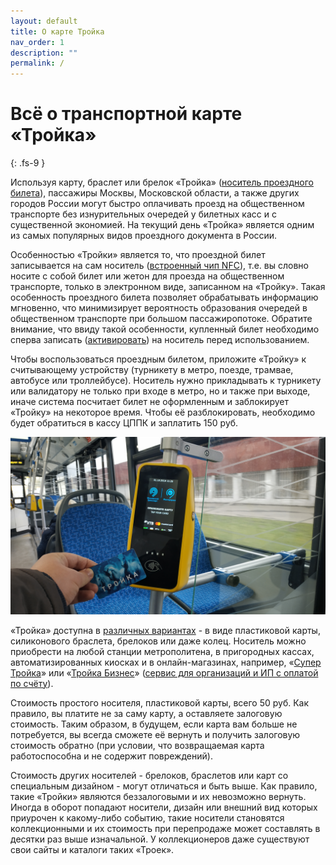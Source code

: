 ```yaml
---
layout: default
title: О карте Тройка
nav_order: 1
description: ""
permalink: /
---
```


# Всё о транспортной карте «Тройка»
{: .fs-9 }

Используя карту, браслет или брелок «Тройка» ([носитель проездного билета](/troika/types/)), пассажиры Москвы,
Московской области, а также других городов России могут быстро оплачивать проезд на общественном транспорте
без изнурительных очередей у билетных касс и с существенной экономией. На текущий день «Тройка» является одним
из самых популярных видов проездного документа в России.

Особенностью «Тройки» является то, что проездной билет записывается на сам носитель ([встроенный чип NFC](/troika/nfc/)), т.е. вы
словно носите с собой билет или жетон для проезда на общественном транспорте, только в электронном виде, записанном
на «Тройку». Такая особенность проездного билета позволяет обрабатывать информацию мгновенно, что минимизирует
вероятность образования очередей в общественном транспорте при большом пассажиропотоке. Обратите внимание, что
ввиду такой особенности, купленный билет необходимо сперва записать ([активировать](/troika/usage/activation/)) на носитель перед использованием.

Чтобы воспользоваться проездным билетом, приложите «Тройку» к считывающему устройству (турникету в метро,
поезде, трамвае, автобусе или троллейбусе). Носитель нужно прикладывать к турникету или валидатору не только при входе
в метро, но и также при выходе, иначе система посчитает билет не оформленным и заблокирует «Тройку» на некоторое время.
Чтобы её разблокировать, необходимо будет обратиться в кассу ЦППК и заплатить 150 руб.

![Валидатор проездного билета](/assets/images/collection/ticket_validator.jpg)

«Тройка» доступна в [различных вариантах](/troika/types/) - в виде пластиковой карты, силиконового браслета, брелоков
или даже колец. Носитель можно приобрести на любой станции метрополитена, в пригородных кассах, автоматизированных
киосках и в онлайн-магазинах, например, «[Супер Тройка](https://supertroika.ru)» или «[Тройка Бизнес](https://troika.invoicebox.ru)»
([сервис для организаций и ИП с оплатой по счёту](/troika/business/business/)). 

Стоимость простого носителя, пластиковой карты, всего 50 руб. Как правило, вы платите не за саму карту, а
оставляете залоговую стоимость. Таким образом, в будущем, если карта вам больше не потребуется, вы всегда сможете
её вернуть и получить залоговую стоимость обратно (при условии, что возвращаемая карта работоспособна и не содержит
повреждений).

Стоимость других носителей - брелоков, браслетов или карт со специальным дизайном - могут отличаться и быть выше.
Как правило, такие «Тройки» являются беззалоговыми и их невозможно вернуть. Иногда в оборот попадают носители,
дизайн или внешний вид которых приурочен к какому-либо событию, такие носители становятся  коллекционными и их
стоимость при перепродаже может составлять в десятки раз выше изначальной. У коллекционеров даже существуют свои
сайты и каталоги таких «Троек».
